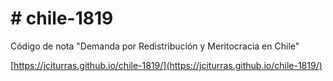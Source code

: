 # # chile-1819
Código de nota "Demanda por Redistribución y Meritocracia en Chile" 

[https://jciturras.github.io/chile-1819/](https://jciturras.github.io/chile-1819/)
